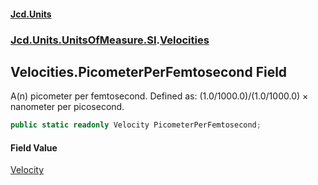 #### [Jcd.Units](index.md 'index')
### [Jcd.Units.UnitsOfMeasure.SI](Jcd.Units.UnitsOfMeasure.SI.md 'Jcd.Units.UnitsOfMeasure.SI').[Velocities](Velocities.md 'Jcd.Units.UnitsOfMeasure.SI.Velocities')

## Velocities.PicometerPerFemtosecond Field

A(n) picometer per femtosecond. Defined as: (1.0/1000.0)/(1.0/1000.0) × nanometer per picosecond.

```csharp
public static readonly Velocity PicometerPerFemtosecond;
```

#### Field Value
[Velocity](Velocity.md 'Jcd.Units.UnitTypes.Velocity')